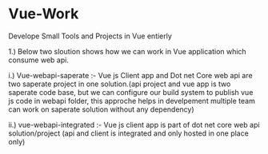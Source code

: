 # Vue-Work
Develope Small Tools and Projects in Vue entierly

1.) Below two sloution shows how we can work in Vue application which consume web api.

i.) Vue-webapi-saperate :- Vue js Client app and Dot net Core web api are two saperate project in one solution.(api project and vue           app is two saperate code base, but we can configure our build system to publish vue js code in webapi folder, this approche               helps in develpement multiple team can work on saperate solution without any dependency)

ii.) vue-webapi-integrated :- Vue js client app is part of dot net core web api solution/project (api and client is integrated and              only hosted in one place only)
